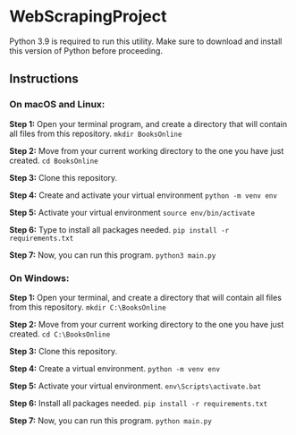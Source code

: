 # WebScrapingProject
Python 3.9 is required to run this utility. Make sure to download and install this version of Python before proceeding.

## Instructions

### On macOS and Linux: 

**Step 1:** Open your terminal program, and create a directory that will contain all files from this repository.
`mkdir BooksOnline`

**Step 2:** Move from your current working directory to the one you have just created. 
`cd BooksOnline`

**Step 3:** Clone this repository.

**Step 4:** Create and activate your virtual environment 
`python -m venv env`

**Step 5:** Activate your virtual environment 
`source env/bin/activate`

**Step 6:** Type  to install all packages needed.
`pip install -r requirements.txt`

**Step 7:** Now, you can run this program.
`python3 main.py`

### On Windows:

**Step 1:** Open your terminal, and create a directory that will contain all files from this repository.
`mkdir C:\BooksOnline`

**Step 2:** Move from your current working directory to the one you have just created. 
`cd C:\BooksOnline` 

**Step 3:** Clone this repository.

**Step 4:** Create a virtual environment.
`python -m venv env`

**Step 5:** Activate your virtual environment.
`env\Scripts\activate.bat`

**Step 6:** Install all packages needed.
`pip install -r requirements.txt`

**Step 7:** Now, you can run this program.
`python main.py`
